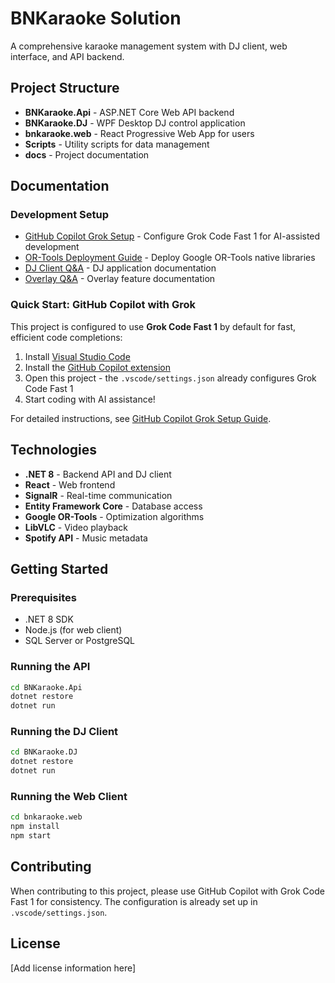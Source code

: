# BNKaraoke Solution

A comprehensive karaoke management system with DJ client, web interface, and API backend.

## Project Structure

- **BNKaraoke.Api** - ASP.NET Core Web API backend
- **BNKaraoke.DJ** - WPF Desktop DJ control application
- **bnkaraoke.web** - React Progressive Web App for users
- **Scripts** - Utility scripts for data management
- **docs** - Project documentation

## Documentation

### Development Setup
- [GitHub Copilot Grok Setup](docs/github-copilot-grok-setup.md) - Configure Grok Code Fast 1 for AI-assisted development
- [OR-Tools Deployment Guide](docs/ortools-deployment.md) - Deploy Google OR-Tools native libraries
- [DJ Client Q&A](docs/dj-client-qa.md) - DJ application documentation
- [Overlay Q&A](docs/overlay-qa.md) - Overlay feature documentation

### Quick Start: GitHub Copilot with Grok

This project is configured to use **Grok Code Fast 1** by default for fast, efficient code completions:

1. Install [Visual Studio Code](https://code.visualstudio.com/)
2. Install the [GitHub Copilot extension](https://marketplace.visualstudio.com/items?itemName=GitHub.copilot)
3. Open this project - the `.vscode/settings.json` already configures Grok Code Fast 1
4. Start coding with AI assistance!

For detailed instructions, see [GitHub Copilot Grok Setup Guide](docs/github-copilot-grok-setup.md).

## Technologies

- **.NET 8** - Backend API and DJ client
- **React** - Web frontend
- **SignalR** - Real-time communication
- **Entity Framework Core** - Database access
- **Google OR-Tools** - Optimization algorithms
- **LibVLC** - Video playback
- **Spotify API** - Music metadata

## Getting Started

### Prerequisites

- .NET 8 SDK
- Node.js (for web client)
- SQL Server or PostgreSQL

### Running the API

```bash
cd BNKaraoke.Api
dotnet restore
dotnet run
```

### Running the DJ Client

```bash
cd BNKaraoke.DJ
dotnet restore
dotnet run
```

### Running the Web Client

```bash
cd bnkaraoke.web
npm install
npm start
```

## Contributing

When contributing to this project, please use GitHub Copilot with Grok Code Fast 1 for consistency. The configuration is already set up in `.vscode/settings.json`.

## License

[Add license information here]
